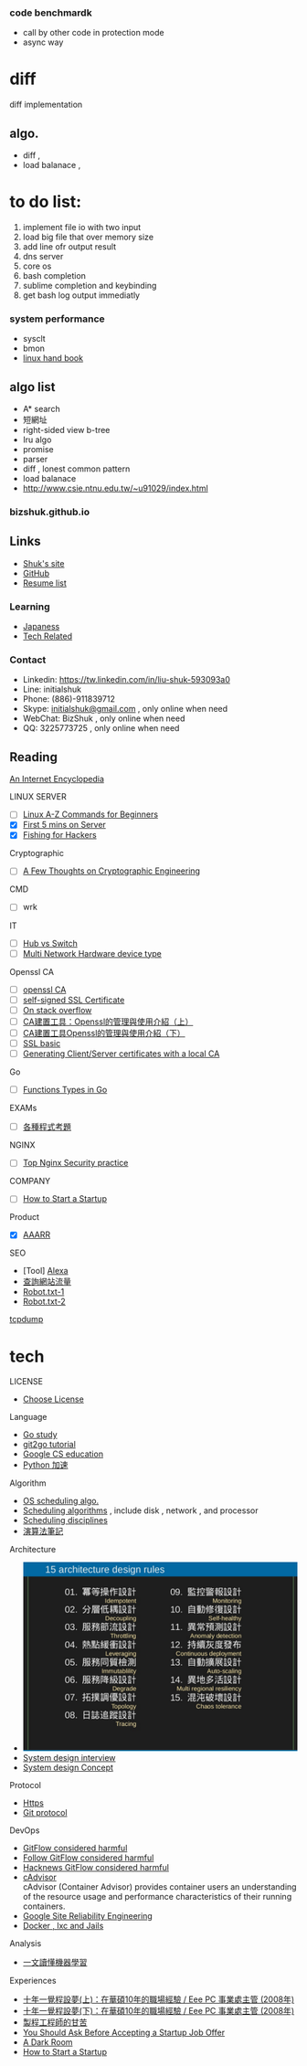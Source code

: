 ### code benchmardk
- call by other code in protection mode
- async way


# diff
diff implementation

## algo. 
- diff ,
- load balanace ,

# to do list:

1. implement file io with two input
2. load big file that over memory size
3. add line ofr output result
4. dns server
5. core os
6. bash completion
7. sublime completion and keybinding
8. get bash log output immediatly

### system performance
- sysclt
- bmon
- [linux hand book](http://kalug.linux.org.tw/~lloyd/LLoyd_Hand_Book/book/index.html)


## algo list
- A\* search
- 短網址
- right-sided view b-tree
- Iru algo
- promise
- parser
- diff , lonest common pattern
- load balanace 
- http://www.csie.ntnu.edu.tw/~u91029/index.html

### bizshuk.github.io

## Links
- [Shuk's site](http://shuk.info/)
- [GitHub](https://github.com/BizShuk)
- [Resume list](https://github.com/BizShuk/bizshuk.github.io/tree/master/resume)

### Learning
- [Japaness](https://github.com/BizShuk/japaness)
- [Tech Related](https://github.com/BizShuk/code_sandbox)

### Contact
- Linkedin: https://tw.linkedin.com/in/liu-shuk-593093a0
- Line: initialshuk
- Phone: (886)-911839712
- Skype: initialshuk@gmail.com , only online when need
- WebChat: BizShuk , only online when need
- QQ: 3225773725 , only online when need


## Reading

[An Internet Encyclopedia](http://www.freesoft.org/CIE/index.htm)

LINUX SERVER
- [ ] [Linux A-Z Commands for Beginners](http://www.sandwichbite.com/linux-a-z-commands-for-beginners/)  
- [X] [First 5 mins on Server](http://plusbryan.com/my-first-5-minutes-on-a-server-or-essential-security-for-linux-servers)
- [X] [Fishing for Hackers](https://sysdig.com/blog/fishing-for-hackers/)

Cryptographic
- [ ] [A Few Thoughts on Cryptographic Engineering](http://blog.cryptographyengineering.com/2011/11/how-not-to-use-symmetric-encryption.html)



CMD
- [ ] wrk

IT
- [ ] [Hub vs Switch](http://fossbytes.com/hub-vs-switch-comparison-and-difference/)
- [ ] [Multi Network Hardware device type](http://fossbytes.com/networking-devices-and-hardware-types/)

Openssl CA
- [ ] [openssl CA](https://jamielinux.com/docs/openssl-certificate-authority/introduction.html)
- [ ] [self-signed SSL Certificate](http://www.akadia.com/services/ssh_test_certificate.html)
- [ ] [On stack overflow](http://stackoverflow.com/questions/10175812/how-to-create-a-self-signed-certificate-with-openssl)
- [ ] [CA建置工具：Openssl的管理與使用介紹（上）](http://www.ascc.sinica.edu.tw/iascc/nl/91/1818/02.txt)
- [ ] [CA建置工具Openssl的管理與使用介紹（下）](http://www.ascc.sinica.edu.tw/iascc/nl/91/1819/02.txt)
- [ ] [SSL basic](http://csc.ocean-pioneer.com/docum/ssl_basic.html)
- [ ] [Generating Client/Server certificates with a local CA](http://dst.lbl.gov/~boverhof/openssl_certs.html)

Go
- [ ] [Functions Types in Go](http://jordanorelli.com/post/42369331748/function-types-in-go-golang)

EXAMs
- [ ] [各種程式考題](https://softnshare.wordpress.com/2016/02/21/%E7%A8%8B%E5%BC%8F%E8%AA%9E%E8%A8%80%E9%9D%A2%E8%A9%A6%E8%80%83%E9%A1%8C%E9%9B%86%E9%8C%A6/)

NGINX
- [ ] [Top Nginx Security practice](http://www.cyberciti.biz/tips/linux-unix-bsd-nginx-webserver-security.html)

COMPANY
- [ ] [How to Start a Startup](https://whodyo.wordpress.com/2015/12/28/how-to-start-a-startups/)

Product
- [X] [AAARR](http://wapbaike.baidu.com/view/10197444.htm?adapt=1&)

SEO
- [Tool] [Alexa](http://www.alexa.com/) 
- [查詢網站流量](http://por.tw/seo/rewrite.php/read-72.html)
- [Robot.txt-1](http://www.webconfs.com/what-is-robots-txt-article-12.php)
- [Robot.txt-2](http://www.robotstxt.org/robotstxt.html)



[tcpdump](https://danielmiessler.com/study/tcpdump/)
# tech

LICENSE
- [Choose License](http://choosealicense.com/)

Language
- [Go study](go/)
- [git2go tutorial](https://blog.gopheracademy.com/advent-2014/git2go-tutorial/)
- [Google CS education](https://www.google.com/edu/cs/index.html)
- [Python 加速](http://fcamel-fc.blogspot.tw/2010/01/python.html?m=1)



Algorithm
- [OS scheduling algo.](http://www.tutorialspoint.com/operating_system/os_process_scheduling_algorithms.htm)
- [Scheduling algorithms](https://en.wikipedia.org/wiki/Category:Scheduling_algorithms) , include disk , network , and processor
- [Scheduling disciplines](https://en.wikipedia.org/wiki/Scheduling_(computing))
- [演算法筆記](http://www.csie.ntnu.edu.tw/~u91029/index.html)

Architecture
- ![](Architecture_design_rules.png)
- [System design interview](https://github.com/checkcheckzz/system-design-interview)
- [System design Concept](https://gist.github.com/vasanthk/485d1c25737e8e72759f)

Protocol
- [Https](https_protocol.md)
- [Git protocol](git_protocol.md)


DevOps
- [GitFlow considered harmful](http://endoflineblog.com/gitflow-considered-harmful)
- [Follow GitFlow considered harmful](http://endoflineblog.com/follow-up-to-gitflow-considered-harmful)
- [Hacknews GitFlow considered harmful](https://news.ycombinator.com/item?id=9744059)
- [cAdvisor](https://github.com/google/cadvisor)  
cAdvisor (Container Advisor) provides container users an understanding of the resource usage and performance characteristics of their running containers.
- [Google Site Reliability Engineering](https://landing.google.com/sre/)
- [Docker , lxc and Jails](http://unix.stackexchange.com/questions/127001/linux-lxc-vs-freebsd-jail)



Analysis
- [一文讀懂機器學習](http://iguang.tw/u/4219580/article/459124.html)

Experiences
- [十年一覺程設夢(上)：在華碩10年的職場經驗 / Eee PC 事業處主管 (2008年)](http://mepopedia.com/forum/read.php?22,7232)
- [十年一覺程設夢(下)：在華碩10年的職場經驗 / Eee PC 事業處主管 (2008年)](http://mepopedia.com/forum/read.php?22,7232,7233)
- [製程工程師的甘苦](http://mepopedia.com/forum/read.php?147,6756)
- [You Should Ask Before Accepting a Startup Job Offer](http://www.inc.com/atish-davda/5-questions-you-should-ask-before-taking-a-start-up-job-offer.html)
- [A Dark Room](https://www.reddit.com/r/startups/comments/4f74dv/quit_my_full_time_corporate_job_built_an_ios_game/)
- [How to Start a Startup](https://whodyo.wordpress.com/2015/12/28/how-to-start-a-startups/)
